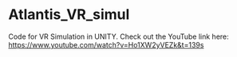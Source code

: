 # Atlantis_VR_simul

Code for VR Simulation in UNITY. Check out the YouTube link here: https://www.youtube.com/watch?v=Ho1XW2yVEZk&t=139s
